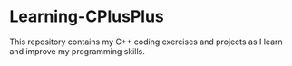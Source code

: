 # Learning-CPlusPlus
This repository contains my C++ coding exercises and projects as I learn and improve my programming skills.
